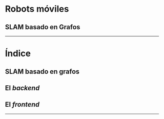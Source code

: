 
# Robots móviles
## SLAM basado en Grafos

---

# Índice
## SLAM basado en grafos
## El *backend*
## El *frontend*

---


